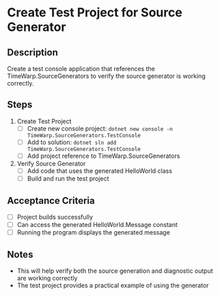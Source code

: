 # Create Test Project for Source Generator

## Description
Create a test console application that references the TimeWarp.SourceGenerators to verify the source generator is working correctly.

## Steps
1. Create Test Project
   - [ ] Create new console project: `dotnet new console -n TimeWarp.SourceGenerators.TestConsole`
   - [ ] Add to solution: `dotnet sln add TimeWarp.SourceGenerators.TestConsole`
   - [ ] Add project reference to TimeWarp.SourceGenerators

2. Verify Source Generator
   - [ ] Add code that uses the generated HelloWorld class
   - [ ] Build and run the test project
   
## Acceptance Criteria
- [ ] Project builds successfully
- [ ] Can access the generated HelloWorld.Message constant
- [ ] Running the program displays the generated message

## Notes
- This will help verify both the source generation and diagnostic output are working correctly
- The test project provides a practical example of using the generator
